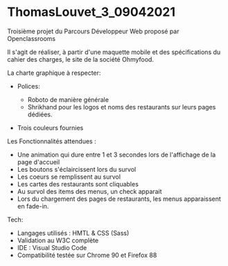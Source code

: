 # ThomasLouvet_3_09042021

Troisième projet du Parcours Développeur Web proposé par Openclassrooms

Il s'agit de réaliser, à partir d'une maquette mobile et des spécifications du cahier des charges, le site de la société Ohmyfood.

La charte graphique à respecter: 
- Polices:
  - Roboto de manière générale
  - Shrikhand pour les logos et noms des restaurants sur leurs pages dédiées.
  
- Trois couleurs fournies 


Les Fonctionnalités attendues : 
- Une animation qui dure entre 1 et 3 secondes lors de l'affichage de la page d'accueil
- Les boutons s'éclaircissent lors du survol
- Les coeurs se remplissent au survol
- Les cartes des restaurants sont cliquables
- Au survol des items des menus, un check apparait
- Lors du chargement des pages de restaurants, les menus apparaissent en fade-in.

Tech:
- Langages utilisés : HMTL & CSS (Sass)
- Validation au W3C complète
- IDE : Visual Studio Code
- Compatibilité testée sur Chrome 90 et Firefox 88
